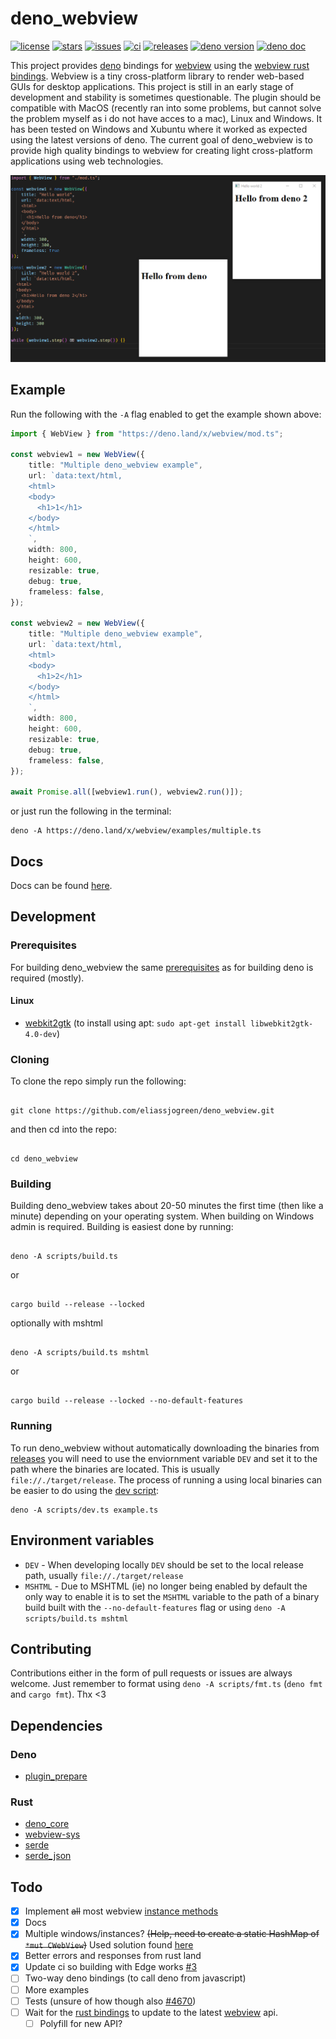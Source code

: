 # deno_webview

[![license](https://img.shields.io/github/license/eliassjogreen/deno_webview)](https://github.com/eliassjogreen/deno_webview/blob/master/LICENSE)
[![stars](https://img.shields.io/github/stars/eliassjogreen/deno_webview)](https://github.com/eliassjogreen/deno_webview/stargazers)
[![issues](https://img.shields.io/github/issues/eliassjogreen/deno_webview)](https://github.com/eliassjogreen/deno_webview/issues)
[![ci](https://github.com/eliassjogreen/deno_webview/workflows/ci/badge.svg)](https://github.com/eliassjogreen/deno_webview/actions)
[![releases](https://img.shields.io/github/downloads/eliassjogreen/deno_webview/total)](https://github.com/eliassjogreen/deno_webview/releases/latest/)
[![deno version](https://img.shields.io/badge/deno-0.41.0-success)](https://github.com/denoland/deno)
[![deno doc](https://doc.deno.land/badge.svg)](https://doc.deno.land/https/deno.land/x/webview/mod.ts)

This project provides [deno](https://github.com/denoland/deno) bindings for
[webview](https://github.com/zserge/webview) using the
[webview rust bindings](https://github.com/Boscop/web-view). Webview is a tiny
cross-platform library to render web-based GUIs for desktop applications. This
project is still in an early stage of development and stability is sometimes
questionable. The plugin should be compatible with MacOS (recently ran into some
problems, but cannot solve the problem myself as i do not have acces to a mac),
Linux and Windows. It has been tested on Windows and Xubuntu where it worked as
expected using the latest versions of deno. The current goal of deno_webview is
to provide high quality bindings to webview for creating light cross-platform
applications using web technologies.

![Example image](images/deno_webview.png)

## Example

Run the following with the `-A` flag enabled to get the example shown above:

```ts
import { WebView } from "https://deno.land/x/webview/mod.ts";

const webview1 = new WebView({
    title: "Multiple deno_webview example",
    url: `data:text/html,
    <html>
    <body>
      <h1>1</h1>
    </body>
    </html>
    `,
    width: 800,
    height: 600,
    resizable: true,
    debug: true,
    frameless: false,
});

const webview2 = new WebView({
    title: "Multiple deno_webview example",
    url: `data:text/html,
    <html>
    <body>
      <h1>2</h1>
    </body>
    </html>
    `,
    width: 800,
    height: 600,
    resizable: true,
    debug: true,
    frameless: false,
});

await Promise.all([webview1.run(), webview2.run()]);
```

or just run the following in the terminal:

```
deno -A https://deno.land/x/webview/examples/multiple.ts
```

## Docs

Docs can be found
[here](https://doc.deno.land/https/deno.land/x/webview/mod.ts).

## Development

### Prerequisites

For building deno_webview the same
[prerequisites](https://deno.land/std/manual.md#prerequisites) as for building
deno is required (mostly).

#### Linux

-   [webkit2gtk](https://webkitgtk.org/) (to install using apt:
    `sudo apt-get install libwebkit2gtk-4.0-dev`)

### Cloning

To clone the repo simply run the following:

```

git clone https://github.com/eliassjogreen/deno_webview.git

```

and then cd into the repo:

```

cd deno_webview

```

### Building

Building deno_webview takes about 20-50 minutes the first time (then like a
minute) depending on your operating system. When building on Windows admin is
required. Building is easiest done by running:

```

deno -A scripts/build.ts

```

or

```

cargo build --release --locked

```

optionally with mshtml

```

deno -A scripts/build.ts mshtml

```

or

```

cargo build --release --locked --no-default-features

```

### Running

To run deno_webview without automatically downloading the binaries from
[releases](https://github.com/eliassjogreen/deno_webview/releases) you will need
to use the enviornment variable `DEV` and set it to the path where the binaries
are located. This is usually `file://./target/release`. The process of running a
using local binaries can be easier to do using the
[dev script](https://github.com/eliassjogreen/deno_webview/tree/master/scripts/dev.ts):

```
deno -A scripts/dev.ts example.ts
```

## Environment variables

-   `DEV` - When developing locally `DEV` should be set to the local release
    path, usually `file://./target/release`
-   `MSHTML` - Due to MSHTML (ie) no longer being enabled by default the only
    way to enable it is to set the `MSHTML` variable to the path of a binary
    build built with the `--no-default-features` flag or using
    `deno -A scripts/build.ts mshtml`

## Contributing

Contributions either in the form of pull requests or issues are always welcome.
Just remember to format using `deno -A scripts/fmt.ts` (`deno fmt` and
`cargo fmt`). Thx <3

## Dependencies

### Deno

-   [plugin_prepare](https://deno.land/x/plugin_prepare)

### Rust

-   [deno_core](https://crates.io/crates/deno_core)
-   [webview-sys](https://crates.io/crates/webview-sys)
-   [serde](https://crates.io/crates/serde)
-   [serde_json](https://crates.io/crates/serde_json)

## Todo

-   [x] Implement ~~all~~ most webview
        [instance methods](https://docs.rs/web-view/0.6.0/web_view/struct.WebView.html)
-   [x] Docs
-   [x] Multiple windows/instances? ~~(Help, need to create a static HashMap of
        `*mut CWebView`)~~ Used solution found
        [here](https://github.com/crabmusket/deno_sqlite_plugin/blob/2df9e495f34d246881de0b48c9c79cc9e271abeb/src/lib.rs#L18)
-   [x] Better errors and responses from rust land
-   [x] Update ci so building with Edge works
        [#3](https://github.com/eliassjogreen/deno_webview/issues/3)
-   [ ] Two-way deno bindings (to call deno from javascript)
-   [ ] More examples
-   [ ] Tests (unsure of how though also [#4670](https://github.com/denoland/deno/issues/4670))
-   [ ] Wait for the [rust bindings](https://github.com/Boscop/web-view) to
        update to the latest [webview](https://github.com/zserge/webview) api.
    -   [ ] Polyfill for new API?
